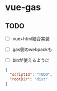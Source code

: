 # vue-gas
## TODO
- [ ] vue+html結合実装
- [ ] gas側のwebpackも
- [ ] binが使えるように


```json:.clasp.json
{
  "scriptId": "TODO",
  "rootDir": "dist"
}
```